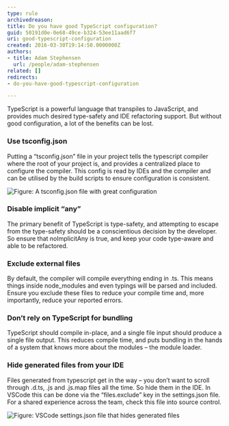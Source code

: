 ```yaml
---
type: rule
archivedreason: 
title: Do you have good TypeScript configuration?
guid: 50191d0e-0e68-49ce-b324-53ee11aad6f7
uri: good-typescript-configuration
created: 2016-03-30T19:14:50.0000000Z
authors:
- title: Adam Stephensen
  url: /people/adam-stephensen
related: []
redirects:
- do-you-have-good-typescript-configuration

---
```


TypeScript is a powerful language that transpiles to JavaScript, and provides much desired type-safety and IDE refactoring support.  But without good configuration, a lot of the benefits can be lost.

<!--endintro-->

### Use tsconfig.json

Putting a “tsconfig.json” file in your project tells the typescript compiler where the root of your project is, and provides a centralized place to configure the compiler.  This config is read by IDEs and the compiler and can be utilised by the build scripts to ensure configuration is consistent.

![Figure: A tsconfig.json file with great configuration](goodtypescriptconfig1.png)  

### Disable implicit “any”

The primary benefit of TypeScript is type-safety, and attempting to escape from the type-safety should be a conscientious decision by the developer.  So ensure that noImplicitAny is true, and keep your code type-aware and able to be refactored.

### Exclude external files

By default, the compiler will compile everything ending in .ts.  This means things inside node\_modules and even typings will be parsed and included.  Ensure you exclude these files to reduce your compile time and, more importantly, reduce your reported errors.

### Don’t rely on TypeScript for bundling

TypeScript should compile in-place, and a single file input should produce a single file output.  This reduces compile time, and puts bundling in the hands of a system that knows more about the modules – the module loader.

### Hide generated files from your IDE

Files generated from typescript get in the way – you don’t want to scroll through .d.ts, .js and .js.map files all the time.  So hide them in the IDE.
In VSCode this can be done via the “files.exclude” key in the settings.json file.  For a shared experience across the team, check this file into source control.

![Figure: VSCode settings.json file that hides generated files](goodtypescriptconfig2.png)
